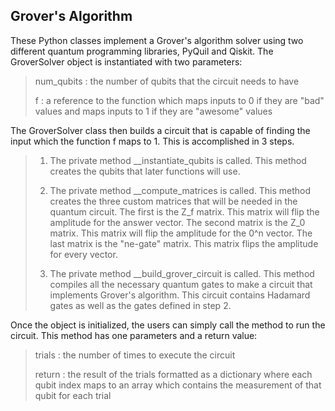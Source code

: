 ## Grover's Algorithm

These Python classes implement a Grover's algorithm solver using two different quantum programming libraries, PyQuil and Qiskit. The GroverSolver
object is instantiated with two parameters:

> num_qubits : the number of qubits that the circuit needs to have
>
> f : a reference to the function which maps inputs to 0 if they are "bad" values and maps inputs to 1 if they are "awesome" values

The GroverSolver class then builds a circuit that is capable of finding the
input which the function f maps to 1. This is accomplished in 3 steps.

> 1. The private method __instantiate_qubits is called. This method creates the qubits that later functions will use.
>
> 2. The private method __compute_matrices is called. This method creates the three custom matrices that will be needed in the quantum circuit. The first is the Z_f matrix. This matrix will flip the amplitude for the answer vector. The second matrix is the Z_0 matrix. This matrix will flip the amplitude for the 0^n vector. The last matrix is the "ne-gate" matrix. This matrix flips the amplitude for every vector.
>
> 3. The private method __build_grover_circuit is called. This method compiles all the necessary quantum gates to make a circuit that implements Grover's algorithm. This circuit contains Hadamard gates as well as the gates defined in step 2.

Once the object is initialized, the users can simply call the method to run the
circuit. This method has one parameters and a return value:

> trials : the number of times to execute the circuit
>
> return : the result of the trials formatted as a dictionary where each qubit index maps to an array which contains the measurement of that qubit for each trial
